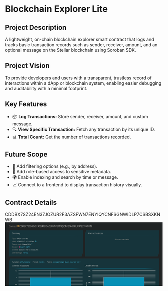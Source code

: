 # Blockchain Explorer Lite

## Project Description
A lightweight, on-chain blockchain explorer smart contract that logs and tracks basic transaction records such as sender, receiver, amount, and an optional message on the Stellar blockchain using Soroban SDK.

## Project Vision
To provide developers and users with a transparent, trustless record of interactions within a dApp or blockchain system, enabling easier debugging and auditability with a minimal footprint.

## Key Features
- 📦 **Log Transactions:** Store sender, receiver, amount, and custom message.
- 🔍 **View Specific Transaction:** Fetch any transaction by its unique ID.
- 📊 **Total Count:** Get the number of transactions recorded.

## Future Scope
- 📁 Add filtering options (e.g., by address).
- 🔐 Add role-based access to sensitive metadata.
- 🌍 Enable indexing and search by time or message.
- 📈 Connect to a frontend to display transaction history visually.

## Contract Details
CDDBX7SZ24EN37JOZUR2F3AZSFWN7ENYIQYCNFSGNWIDLP7CSBSXKNWB
![alt text](image.png)
